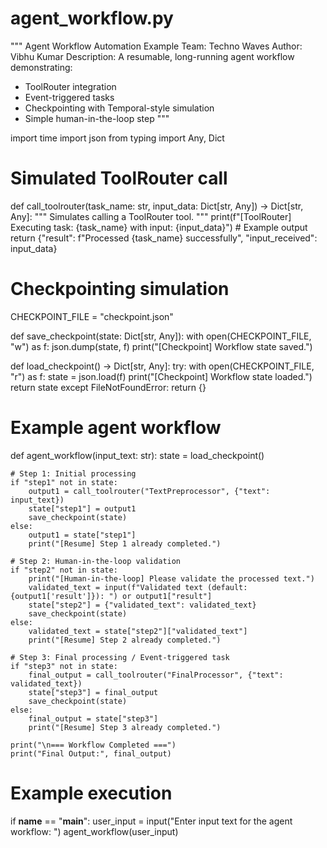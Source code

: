 # agent_workflow.py
"""
Agent Workflow Automation Example
Team: Techno Waves
Author: Vibhu Kumar
Description:
A resumable, long-running agent workflow demonstrating:
- ToolRouter integration
- Event-triggered tasks
- Checkpointing with Temporal-style simulation
- Simple human-in-the-loop step
"""

import time
import json
from typing import Any, Dict

# Simulated ToolRouter call
def call_toolrouter(task_name: str, input_data: Dict[str, Any]) -> Dict[str, Any]:
    """
    Simulates calling a ToolRouter tool.
    """
    print(f"[ToolRouter] Executing task: {task_name} with input: {input_data}")
    # Example output
    return {"result": f"Processed {task_name} successfully", "input_received": input_data}

# Checkpointing simulation
CHECKPOINT_FILE = "checkpoint.json"

def save_checkpoint(state: Dict[str, Any]):
    with open(CHECKPOINT_FILE, "w") as f:
        json.dump(state, f)
    print("[Checkpoint] Workflow state saved.")

def load_checkpoint() -> Dict[str, Any]:
    try:
        with open(CHECKPOINT_FILE, "r") as f:
            state = json.load(f)
        print("[Checkpoint] Workflow state loaded.")
        return state
    except FileNotFoundError:
        return {}

# Example agent workflow
def agent_workflow(input_text: str):
    state = load_checkpoint()
    
    # Step 1: Initial processing
    if "step1" not in state:
        output1 = call_toolrouter("TextPreprocessor", {"text": input_text})
        state["step1"] = output1
        save_checkpoint(state)
    else:
        output1 = state["step1"]
        print("[Resume] Step 1 already completed.")

    # Step 2: Human-in-the-loop validation
    if "step2" not in state:
        print("[Human-in-the-loop] Please validate the processed text.")
        validated_text = input(f"Validated text (default: {output1['result']}): ") or output1["result"]
        state["step2"] = {"validated_text": validated_text}
        save_checkpoint(state)
    else:
        validated_text = state["step2"]["validated_text"]
        print("[Resume] Step 2 already completed.")

    # Step 3: Final processing / Event-triggered task
    if "step3" not in state:
        final_output = call_toolrouter("FinalProcessor", {"text": validated_text})
        state["step3"] = final_output
        save_checkpoint(state)
    else:
        final_output = state["step3"]
        print("[Resume] Step 3 already completed.")

    print("\n=== Workflow Completed ===")
    print("Final Output:", final_output)

# Example execution
if __name__ == "__main__":
    user_input = input("Enter input text for the agent workflow: ")
    agent_workflow(user_input)
